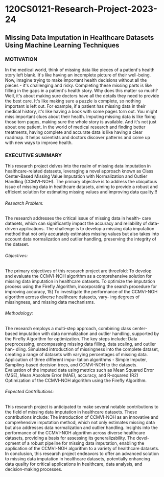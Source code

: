 # 120CS0121-Research-Project-2023-24
## Missing Data Imputation in Healthcare Datasets Using Machine Learning Techniques

### MOTIVATION
In the medical world, think of missing data like pieces of a patient's health story left blank. It's like having an incomplete picture of their well-being. Now, imagine trying to make important health decisions without all the pieces - it's challenging and risky. Completing these missing parts is like filling in the gaps in a patient's health story. Why does this matter so much? Well, it's about making sure doctors have all the details they need to provide the best care. It's like making sure a puzzle is complete, so nothing important is left out. For example, if a patient has missing data in their medical history, it's like having a book with some pages torn out. You might miss important clues about their health. Imputing missing data is like fixing those torn pages, making sure the whole story is available. And it's not just about one patient. In the world of medical research and finding better treatments, having complete and accurate data is like having a clear roadmap. It helps scientists and doctors discover patterns and come up with new ways to improve health.

### EXECUTIVE SUMMARY
This research project delves into the realm of missing data imputation in healthcare-related datasets, leveraging a novel approach known as Class Center-Based Missing Value Imputation with Normalization and Outlier Handling (CCMVI-NOH). The primary objective is to address the ubiquitous issue of missing data in healthcare datasets, aiming to provide a robust and efficient solution for estimating missing values and improving data quality.!!
###### Research Problem: 
The research addresses the critical issue of missing data in health-
care datasets, which can significantly impact the accuracy and reliability of data-driven applications. The challenge is to develop a missing data imputation method that not only accurately estimates missing values but also takes into account data normalization and outlier handling, preserving the integrity of the dataset.
###### Objectives: 
The primary objectives of this research project are threefold: To develop
and evaluate the CCMVI-NOH algorithm as a comprehensive solution for missing data imputation in healthcare datasets. To optimize the imputation process using the Firefly Algorithm, incorporating the search procedure for improving accuracy, 15] To investigate the performance of the CCMVI-NOH algorithm across diverse healthcare datasets, vary- ing degrees of missingness, and missing data mechanisms.
###### Methodology: 
The research employs a multi-step approach, combining class center- based imputation with data normalization and outlier handling, supported by the Firefly Algorithm for optimization. The key steps include:
Data preprocessing, encompassing missing data filling, data scaling, and outlier han- dling. Simulated introduction of missingness into the complete dataset, creating a range of datasets with varying percentages of missing data. Application of three different impu- tation algorithms - Simple Imputer, Sampling-based decision trees, and CCMVI-NOH to the datasets. Evaluation of the imputed data using metrics such as Mean Squared Error (MSE), Mean Absolute Error (MAE), accuracy, and R-squared (R2) Optimization of the CCMVI-NOH algorithm using the Firefly Algorithm.
###### Expected Contributions: 
This research project is anticipated to make several notable contributions to the field of missing data imputation in healthcare datasets. These contributions include:
The introduction of CCMVI-NOH as an innovative and comprehensive imputation method, which not only estimates missing data but also addresses data normalization and outlier handling. Insights into the performance of the CCMVI-NOH algorithm across diverse healthcare datasets, providing a basis for assessing its generalizability. The devel- opment of a robust pipeline for missing data imputation, enabling the application of the CCMVI-NOH algorithm to a variety of healthcare datasets. In conclusion, this research project endeavors to offer an advanced solution to missing data imputation in healthcare datasets, potentially enhancing data quality for critical applications in healthcare, data analysis, and decision-making processes.


